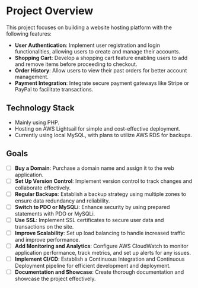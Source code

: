 # Project Overview

This project focuses on building a website hosting platform with the following features:

- **User Authentication**: Implement user registration and login functionalities, allowing users to create and manage their accounts.
- **Shopping Cart**: Develop a shopping cart feature enabling users to add and remove items before proceeding to checkout.
- **Order History**: Allow users to view their past orders for better account management.
- **Payment Integration**: Integrate secure payment gateways like Stripe or PayPal to facilitate transactions.

## Technology Stack

- Mainly using PHP.
- Hosting on AWS Lightsail for simple and cost-effective deployment.
- Currently using local MySQL, with plans to utilize AWS RDS for backups.

## Goals
- [ ] **Buy a Domain**: Purchase a domain name and assign it to the web application.
- [ ] **Set Up Version Control**: Implement version control to track changes and collaborate effectively.
- [ ] **Regular Backups**: Establish a backup strategy using multiple zones to ensure data redundancy and reliability.
- [ ] **Switch to PDO or MySQLi**: Enhance security by using prepared statements with PDO or MySQLi.
- [ ] **Use SSL**: Implement SSL certificates to secure user data and transactions on the site.
- [ ] **Improve Scalability**: Set up load balancing to handle increased traffic and improve performance.
- [ ] **Add Monitoring and Analytics**: Configure AWS CloudWatch to monitor application performance, track metrics, and set up alerts for any issues.
- [ ] **Implement CI/CD**: Establish a Continuous Integration and Continuous Deployment pipeline for efficient development and deployment.
- [ ] **Documentation and Showcase**: Create thorough documentation and showcase the project effectively.
